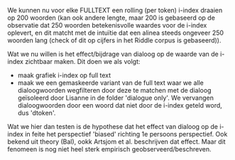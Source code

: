 We kunnen nu voor elke FULLTEXT een rolling (per token) i-index draaien op 200 woorden (kan ook andere lengte, maar 200 is gebaseerd op de observatie dat 250 woorden betekenisvolle waardes voor de i-index oplevert, en dit matcht met de intuïtie dat een alinea steeds ongeveer 250 woorden lang (check of dit op cijfers in het Riddle corpus is gebaseerd)).

Wat we nu willen is het effect/bijdrage van dialoog op de waarde van de i-index zichtbaar maken. Dit doen we als volgt:

* maak grafiek i-index op full text
* maak we een gemaskeerde variant van de full text waar we alle dialoogwoorden wegfilteren door deze te matchen met de dialoog geïsoleerd door Lisanne in de folder 'dialogue only'. We vervangen dialoogwoorden door een woord dat niet door de i-index geteld word, dus 'dtoken'.

Wat we hier dan testen is de hypothese dat het effect van dialoog op de i-index in feite het perspectief 'biased' richting 1e persoons perspectief. Ook bekend uit theory (Bal), ookk Artsjom et al. beschrijven dat effect. Maar dit fenomeen is nog niet heel sterk empirisch geobserveerd/beschreven.
